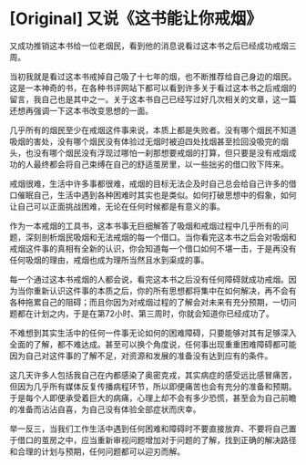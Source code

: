 # [Original] 又说《这书能让你戒烟》


又成功推销这本书给一位老烟民，看到他的消息说看过这本书之后已经成功戒烟三周。

当初我就是看过这本书戒掉自己吸了十七年的烟，也不断推荐给自己身边的烟民。这是一本神奇的书，在各种书评网站下都可以看到许多关于看过这本书之后戒烟的留言，我自己也是其中之一。关于这本书自己已经写过好几次相关的文章，这一篇还想再强调一下这本书改变思想的一面。

几乎所有的烟民至少在戒烟这件事来说，本质上都是失败者。没有哪个烟民不知道吸烟的害处，没有哪个烟民没有体验过无烟时被迫四处找烟甚至捡回没吸完的烟头，也没有哪个烟民没有浮现过哪怕一刹那想要戒烟的打算，但只要是没有戒烟成功的人最终都会将自己束缚在自己的舒适茧房里，以一些拙劣的借口败下阵来。

戒烟很难，生活中许多事都很难，戒烟的目标无法企及时自己总会给自己许多的借口催眠自己，生活中遇到各种困难时其实也是类似。如何打破思想中的假象，如何让自己可以正面挑战困难，无论在任何时候都是有意义的事。

作为一本戒烟的工具书，这本书事无巨细解答了吸烟和戒烟过程中几乎所有的问题，深刻剖析烟民吸烟和无法戒烟的每一个借口。当你看完这本书之后会对吸烟和戒烟这件事的真相有全新的认识，你会知道每一个借口如何不堪一击，于是再没有任何吸烟的理由，戒烟也成为理所当然且水到渠成的事。

每一个通过这本书戒烟的人都会说，看完这本书之后没有任何障碍就成功戒烟。因为当你重新认识这件事的本质之后，你的所有思想都将集中在如何解决，再不会有各种拖累自己的阻碍；而且你因为对戒烟过程的了解会对未来有充分预期，一切问题都在计划之内，于是在第72小时、第三周时，你就会知道你已经成功了。

不难想到其实生活中的任何一件事无论如何的困难障碍，只要能够对其有足够深入全面的了解，都不难达成。甚至可以换个角度说，任何事出现重重困难障碍都可能因为自己对这件事的了解不足，对资源和发展的准备没有达到应有的条件。

这几天许多人包括我自己在内都感染了奥密克戎，其实病症的感受远比感冒痛苦，但因为几乎所有媒体反复传播病程环节，所以即便痛苦也会有充分的准备和预期。于是每个人即便承受着巨大的病痛，心理上却不会有多少恐慌，甚至会为自己前瞻的准备而沾沾自喜，为自己没有体验全部症状而庆幸。

举一反三，当我们工作生活中遇到任何困难和障碍时不要直接放弃、不要将自己置于借口的茧房之中，应当重新审视问题增加对于问题的了解，找到正确的解决路径和合理的计划与预期，任何问题都可以迎刃而解。
